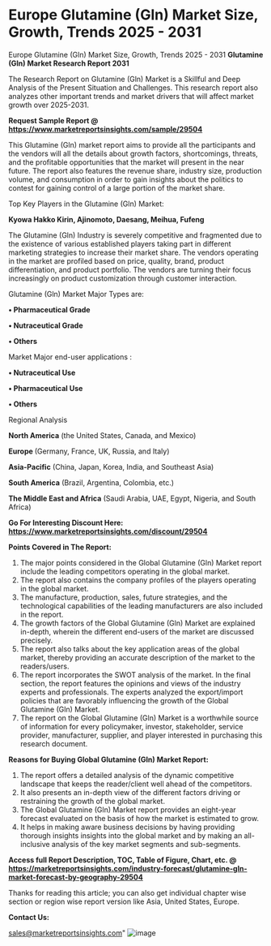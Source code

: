 # Europe Glutamine (Gln) Market Size, Growth, Trends 2025 - 2031
Europe Glutamine (Gln) Market Size, Growth, Trends 2025 - 2031
<strong>Glutamine (Gln) Market Research Report 2031</strong>

The Research Report on Glutamine (Gln) Market is a Skillful and Deep Analysis of the Present Situation and Challenges. This research report also analyzes other important trends and market drivers that will affect market growth over 2025-2031.

<strong>Request Sample Report @ <a href=https://www.marketreportsinsights.com/sample/29504>https://www.marketreportsinsights.com/sample/29504</a></strong>

This Glutamine (Gln) market report aims to provide all the participants and the vendors will all the details about growth factors, shortcomings, threats, and the profitable opportunities that the market will present in the near future. The report also features the revenue share, industry size, production volume, and consumption in order to gain insights about the politics to contest for gaining control of a large portion of the market share.

Top Key Players in the Glutamine (Gln) Market:

<strong>Kyowa Hakko Kirin, Ajinomoto, Daesang, Meihua, Fufeng</strong>

The Glutamine (Gln) Industry is severely competitive and fragmented due to the existence of various established players taking part in different marketing strategies to increase their market share. The vendors operating in the market are profiled based on price, quality, brand, product differentiation, and product portfolio. The vendors are turning their focus increasingly on product customization through customer interaction.

Glutamine (Gln) Market Major Types are:

<strong>• Pharmaceutical Grade

• Nutraceutical Grade

• Others</strong>

Market Major end-user applications :

<strong>• Nutraceutical Use

• Pharmaceutical Use

• Others</strong>

Regional Analysis

</u><strong><b>North America</b></strong> (the United States, Canada, and Mexico)

<strong><b>Europe </b></strong>(Germany, France, UK, Russia, and Italy)

<strong><b>Asia-Pacific</b></strong> (China, Japan, Korea, India, and Southeast Asia)

<strong><b>South America</b></strong> (Brazil, Argentina, Colombia, etc.)

<strong><b>The Middle East and Africa</b></strong> (Saudi Arabia, UAE, Egypt, Nigeria, and South Africa)

<strong>Go For Interesting Discount Here: <a href=https://www.marketreportsinsights.com/discount/29504>https://www.marketreportsinsights.com/discount/29504</a></strong>

<strong>Points Covered in The Report:</strong>
<ol>
  <li>The major points considered in the Global Glutamine (Gln) Market report include the leading competitors operating in the global market.</li>
  <li>The report also contains the company profiles of the players operating in the global market.</li>
  <li>The manufacture, production, sales, future strategies, and the technological capabilities of the leading manufacturers are also included in the report.</li>
  <li>The growth factors of the Global Glutamine (Gln) Market are explained in-depth, wherein the different end-users of the market are discussed precisely.</li>
  <li>The report also talks about the key application areas of the global market, thereby providing an accurate description of the market to the readers/users.</li>
  <li>The report incorporates the SWOT analysis of the market. In the final section, the report features the opinions and views of the industry experts and professionals. The experts analyzed the export/import policies that are favorably influencing the growth of the Global Glutamine (Gln) Market.</li>
  <li>The report on the Global Glutamine (Gln) Market is a worthwhile source of information for every policymaker, investor, stakeholder, service provider, manufacturer, supplier, and player interested in purchasing this research document.</li>
</ol>
<strong>Reasons for Buying Global Glutamine (Gln) Market Report:</strong>

<ol>
  <li>The report offers a detailed analysis of the dynamic competitive landscape that keeps the reader/client well ahead of the competitors.</li>
  <li>It also presents an in-depth view of the different factors driving or restraining the growth of the global market.</li>
  <li>The Global Glutamine (Gln) Market report provides an eight-year forecast evaluated on the basis of how the market is estimated to grow.</li>
  <li>It helps in making aware business decisions by having providing thorough insights insights into the global market and by making an all-inclusive analysis of the key market segments and sub-segments.</li>
</ol>
<strong>Access full Report Description, TOC, Table of Figure, Chart, etc. @ <a href=https://marketreportsinsights.com/industry-forecast/glutamine-gln-market-forecast-by-geography-29504>https://marketreportsinsights.com/industry-forecast/glutamine-gln-market-forecast-by-geography-29504</a></strong>


Thanks for reading this article; you can also get individual chapter wise section or region wise report version like Asia, United States, Europe.

<strong>Contact Us:</strong>

sales@marketreportsinsights.com"
![image](https://github.com/user-attachments/assets/c428d042-0dc9-4a43-808a-ce01bfd5d16d)
